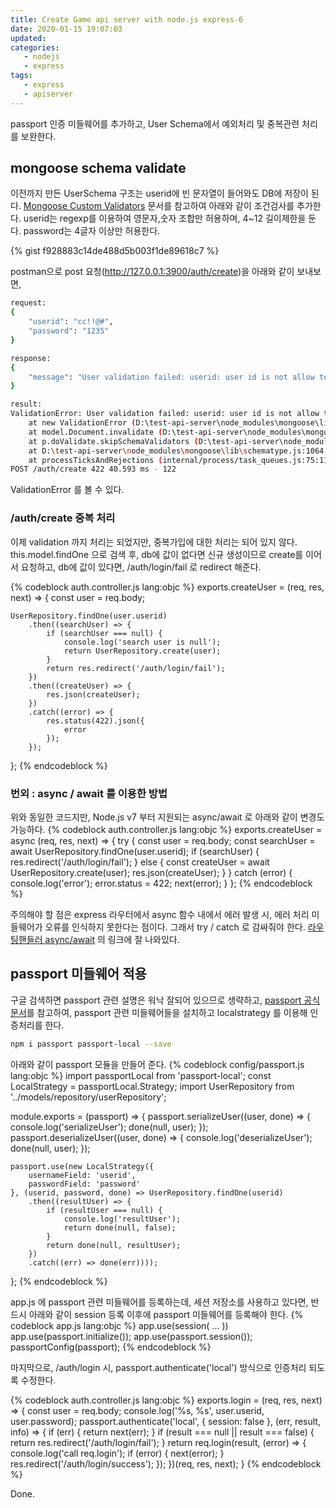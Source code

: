 ```yaml
---
title: Create Game api server with node.js express-6
date: 2020-01-15 19:07:03
updated:
categories:
   - nodejs
   - express
tags:
   - express
   - apiserver
---
```


passport 인증 미들웨어를 추가하고, User Schema에서 예외처리 및
중복관련 처리를 보완한다.
<!-- more -->
<!-- toc -->

## mongoose schema validate
이전까지 만든 UserSchema 구조는 userid에 빈 문자열이 들어와도 DB에 저장이 된다.
[Mongoose Custom Validators](https://mongoosejs.com/docs/validation.html#custom-validators) 문서를 참고하여
아래와 같이 조건검사를 추가한다.
userid는 regexp를 이용하여 영문자,숫자 조합만 허용하며, 4~12 길이제한을 둔다.
password는 4글자 이상만 허용한다.

{% gist f928883c14de488d5b003f1de89618c7 %}

postman으로 post 요청(http://127.0.0.1:3900/auth/create)을 아래와 같이 보내보면,
``` bash
request:
{
    "userid": "cc!!@#",
	"password": "1235"
}

response:
{
    "message": "User validation failed: userid: user id is not allow text, password: password is short, at least 4characters"
}

result:
ValidationError: User validation failed: userid: user id is not allow text, password: password is short, at least 4characters
    at new ValidationError (D:\test-api-server\node_modules\mongoose\lib\error\validation.js:31:11)
    at model.Document.invalidate (D:\test-api-server\node_modules\mongoose\lib\document.js:2461:32)
    at p.doValidate.skipSchemaValidators (D:\test-api-server\node_modules\mongoose\lib\document.js:2310:17)
    at D:\test-api-server\node_modules\mongoose\lib\schematype.js:1064:9
    at processTicksAndRejections (internal/process/task_queues.js:75:11)
POST /auth/create 422 40.593 ms - 122
```
ValidationError 를 볼 수 있다.

### /auth/create 중복 처리
이제 validation 까지 처리는 되었지만, 중복가입에 대한 처리는 되어 있지 않다.
this.model.findOne 으로 검색 후, db에 값이 없다면 신규 생성이므로 create를 이어서 요청하고,
db에 값이 있다면, /auth/login/fail 로 redirect 해준다.

{% codeblock auth.controller.js lang:objc %}
exports.createUser = (req, res, next) => {
    const user = req.body;

    UserRepository.findOne(user.userid)
        .then((searchUser) => {
            if (searchUser === null) {
                console.log('search user is null');
                return UserRepository.create(user);
            }
            return res.redirect('/auth/login/fail');
        })
        .then((createUser) => {
            res.json(createUser);
        })
        .catch((error) => {
            res.status(422).json({
                error
            });
        });
};
{% endcodeblock %}

### 번외 : async / await 를 이용한 방법
위와 동일한 코드지만, Node.js v7 부터 지원되는 async/await 로 아래와 같이 변경도 가능하다.
{% codeblock auth.controller.js lang:objc %}
exports.createUser = async (req, res, next) => {
    try {
        const user = req.body;
        const searchUser = await UserRepository.findOne(user.userid);
        if (searchUser) {
            res.redirect('/auth/login/fail');
        } else {
            const createUser = await UserRepository.create(user);
            res.json(createUser);
        }
    } catch (error) {
        console.log('error');
        error.status = 422;
        next(error);
    }
};
{% endcodeblock %}

주의해야 할 점은 express 라우터에서 async 함수 내에서 에러 발생 시, 에러 처리 미들웨어가
오류를 인식하지 못한다는 점이다. 그래서 try / catch 로 감싸줘야 한다.
[라우팅핸들러 async/await](https://programmingsummaries.tistory.com/399) 의 링크에 잘 나와있다.

## passport 미들웨어 적용
구글 검색하면 passport 관련 설명은 워낙 잘되어 있으므로 생략하고,
[passport 공식 문서](http://www.passportjs.org/docs/)를 참고하여,
passport 관련 미들웨어들을 설치하고 localstrategy 를 이용해 인증처리를 한다.
``` bash
npm i passport passport-local --save
```

아래와 같이 passport 모듈을 만들어 준다.
{% codeblock config/passport.js lang:objc %}
import passportLocal from 'passport-local';
const LocalStrategy = passportLocal.Strategy;
import UserRepository from '../models/repository/userRepository';

module.exports = (passport) => {
    passport.serializeUser((user, done) => {
        console.log('serializeUser');
        done(null, user);
    });
    passport.deserializeUser((user, done) => {
        console.log('deserializeUser');
        done(null, user);
    });

    passport.use(new LocalStrategy({
        usernameField: 'userid',
        passwordField: 'password'
    }, (userid, password, done) => UserRepository.findOne(userid)
        .then((resultUser) => {
            if (resultUser === null) {
                console.log('resultUser');
                return done(null, false);
            }
            return done(null, resultUser);
        })
        .catch((err) => done(err))));
};
{% endcodeblock %}

app.js 에 passport 관련 미들웨어를 등록하는데, 세션 저장소를 사용하고 있다면,
반드시 아래와 같이 session 등록 이후에 passport 미들웨어를 등록해야 한다.
{% codeblock app.js lang:objc %}
app.use(session( ... ))
app.use(passport.initialize());
app.use(passport.session());
passportConfig(passport);
{% endcodeblock %}

마지막으로, /auth/login 시, passport.authenticate('local') 방식으로 인증처리 되도록
수정한다.

{% codeblock auth.controller.js lang:objc %}
exports.login = (req, res, next) => {
    const user = req.body;
    console.log('%s, %s', user.userid, user.password);
    passport.authenticate('local', { session: false }, (err, result, info) => {
        if (err) {
            return next(err);
        }
        if (result === null || result === false) {
            return res.redirect('/auth/login/fail');
        }
        return req.login(result, (error) => {
            console.log('call req.login');
            if (error) {
                next(error);
            }
            res.redirect('/auth/login/success');
        });
    })(req, res, next);
}
{% endcodeblock %}

Done.
